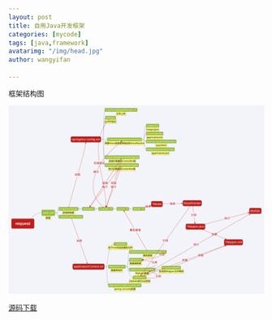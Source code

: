```yaml
---
layout: post
title: 自用Java开发框架
categories: [mycode]
tags: [java,framework]
avatarimg: "/img/head.jpg"
author: wangyifan

---
```


框架结构图

![](/mind/framework.png)

[源码下载](https://github.com/ivanpig/pig-template)
